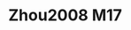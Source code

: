 <a name="material" />

# Zhou2008 M17
<script type="application/ld+json">
  {
    "@context": "https://schema.org/",
    "@type": "ChemicalSubstance",
    "http://purl.org/dc/terms/conformsTo":
      {
        "@type": "CreativeWork",
        "@id": "https://bioschemas.org/profiles/ChemicalSubstance/0.4-RELEASE/"
      },
    "@id": "https://egonw.github.io/nanowiki/nanowiki229.html#material",
    "name": "Zhou2008 M17",
    "sameAs: "http://127.0.0.1/mediawiki/index.php/Special:URIResolver/Zhou2008_M17"
  }
</script>

